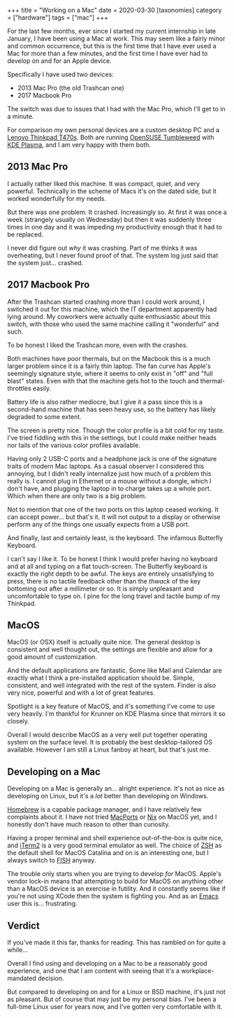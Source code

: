 +++
title = "Working on a Mac"
date = 2020-03-30
[taxonomies]
category = ["hardware"]
tags = ["mac"]
+++

For the last few months, ever since I started my current internship in late
January, I have been using a Mac at work. This may seem like a fairly minor and
common occurrence, but this is the first time that I have ever used a Mac for
more than a few minutes, and the first time I have ever had to develop on and
for an Apple device.

Specifically I have used two devices:

- 2013 Mac Pro (the old Trashcan one)
- 2017 Macbook Pro

The switch was due to issues that I had with the Mac Pro, which I'll get to in a
minute.

For comparison my own personal devices are a custom desktop PC and a [Lenovo
Thinkpad
T470s](https://www.lenovo.com/us/en/laptops/thinkpad/thinkpad-t-series/ThinkPad-T470s/p/22TP2TT470S).
Both are running [OpenSUSE Tumbleweed](https://opensuse.org) with [KDE
Plasma](https://kde.org), and I am very happy with them both.

## 2013 Mac Pro

I actually rather liked this machine. It was compact, quiet, and very powerful.
Technically in the scheme of Macs it's on the dated side, but it worked
wonderfully for my needs.

But there was one problem: It crashed. Increasingly so. At first it was once a
week (strangely usually on Wednesday) but then it was suddenly three times in
one day and it was impeding my productivity enough that it had to be replaced.

I never did figure out *why* it was crashing. Part of me thinks it was
overheating, but I never found proof of that. The system log just said that the
system just... crashed.

## 2017 Macbook Pro

After the Trashcan started crashing more than I could work around, I switched it
out for this machine, which the IT department apparently had lying around. My
coworkers were actually quite enthusiastic about this switch, with those who
used the same machine calling it "wonderful" and such.

To be honest I liked the Trashcan more, even with the crashes.

Both machines have poor thermals, but on the Macbook this is a much larger
problem since it is a fairly thin laptop. The fan curve has Apple's seemingly
signature style, where it seems to only exist in "off" and "full blast" states.
Even with that the machine gets hot to the touch and thermal-throttles easily.

Battery life is also rather mediocre, but I give it a pass since this is a
second-hand machine that has seen heavy use, so the battery has likely degraded
to some extent.

The screen is pretty nice. Though the color profile is a bit cold for my taste.
I've tried fiddling with this in the settings, but I could make neither heads
nor tails of the various color profiles available.

Having only 2 USB-C ports and a headphone jack is one of the signature traits of
modern Mac laptops. As a casual observer I considered this annoying, but I
didn't really internalize just how much of a problem this really is. I cannot
plug in Ethernet or a mouse without a dongle, which I don't have, and plugging
the laptop in to charge takes up a whole port. Which when there are only two is
a big problem.

Not to mention that one of the two ports on this laptop ceased working. It can
accept power... but that's it. It will not output to a display or otherwise
perform any of the things one usually expects from a USB port.

And finally, last and certainly least, is the keyboard. The infamous Butterfly
Keyboard.

I can't say I like it. To be honest I think I would prefer having no keyboard
and at all and typing on a flat touch-screen. The Butterfly keyboard is exactly
the right depth to be awful. The keys are entirely unsatisfying to press, there
is no tactile feedback other than the *thwack* of the key bottoming out after a
millimeter or so. It is simply unpleasant and uncomfortable to type on. I pine
for the long travel and tactile bump of my Thinkpad.

## MacOS

MacOS (or OSX) itself is actually quite nice. The general desktop is consistent
and well thought out, the settings are flexible and allow for a good amount of
customization.

And the default applications are fantastic. Some like Mail and Calendar are
exactly what I think a pre-installed application should be. Simple, consistent,
and well integrated with the rest of the system. Finder is also very nice,
powerful and with a lot of great features.

Spotlight is a key feature of MacOS, and it's something I've come to use very
heavily. I'm thankful for Krunner on KDE Plasma since that mirrors it so
closely.

Overall I would describe MacOS as a very well put together operating system on
the surface level. It is probably the best desktop-tailored OS available.
However I am still a Linux fanboy at heart, but that's just me.

## Developing on a Mac

Developing on a Mac is generally an... alright experience. It's not as nice as
developing on Linux, but it's a *lot* better than developing on Windows.

[Homebrew](https://brew.sh) is a capable package manager, and I have relatively
few complaints about it. I have not tried [MacPorts](https://www.macports.org/)
or [Nix](https://nixos.org/nix/) on MacOS yet, and I honestly don't have much
reason to other than curiosity.

Having a proper terminal and shell experience out-of-the-box is quite nice, and
[iTerm2](https://iterm2.com/) is a very good terminal emulator as well. The
choice of [ZSH](http://zsh.org/) as the default shell for MacOS Catalina and on
is an interesting one, but I always switch to [FISH](https://fishshell.com/)
anyway.

The trouble only starts when you are trying to develop *for* MacOS. Apple's
vendor lock-in means that attempting to build for MacOS on anything other than a
MacOS device is an exercise in futility. And it constantly seems like if you're
not using XCode then the system is fighting you. And as an
[Emacs](https://www.gnu.org/software/emacs/) user this is... frustrating.

## Verdict

If you've made it this far, thanks for reading. This has rambled on for quite a
while...

Overall I find using and developing on a Mac to be a reasonably good
experience, and one that I am content with seeing that it's a workplace-mandated decision.

But compared to developing on and for a Linux or BSD machine, it's just not as
pleasant. But of course that may just be my personal bias. I've been a full-time
Linux user for years now, and I've gotten very comfortable with it.

